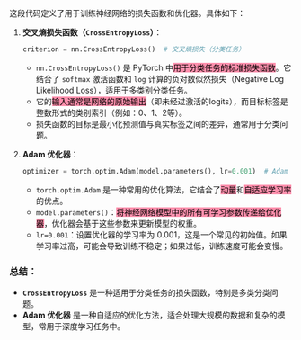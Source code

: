 这段代码定义了用于训练神经网络的损失函数和优化器。具体如下：

1. **交叉熵损失函数（`CrossEntropyLoss`）**：
    
    ```python
    criterion = nn.CrossEntropyLoss()  # 交叉熵损失（分类任务）
    ```
    
    - `nn.CrossEntropyLoss()` 是 PyTorch 中<mark style="background: #FF5582A6;">用于分类任务的标准损失函数</mark>。它结合了 `softmax` 激活函数和 `log` 计算的负对数似然损失（Negative Log Likelihood Loss），适用于多类别分类任务。
    - 它的<mark style="background: #FF5582A6;">输入通常是网络的原始输出</mark>（即未经过激活的logits），而目标标签是整数形式的类别索引（例如：0、1、2等）。
    - 损失函数的目标是最小化预测值与真实标签之间的差异，通常用于分类问题。
2. **Adam 优化器**：
    
    ```python
    optimizer = torch.optim.Adam(model.parameters(), lr=0.001)  # Adam 优化器
    ```
    
    - `torch.optim.Adam` 是一种常用的优化算法，它结合了<mark style="background: #FF5582A6;">动量</mark>和<mark style="background: #FF5582A6;">自适应学习率</mark>的优点。
    - `model.parameters()`：<mark style="background: #FF5582A6;">将神经网络模型中的所有可学习参数传递给优化器</mark>，优化器会基于这些参数来更新模型的权重。
    - `lr=0.001`：设置优化器的学习率为 0.001，这是一个常见的初始值。如果学习率过高，可能会导致训练不稳定；如果过低，训练速度可能会变慢。

### 总结：

- **`CrossEntropyLoss`** 是一种适用于分类任务的损失函数，特别是多类分类问题。
- **Adam 优化器** 是一种自适应的优化方法，适合处理大规模的数据和复杂的模型，常用于深度学习任务中。